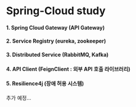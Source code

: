 # Spring-Cloud study

#### 1. Spring Cloud Gateway (API Gateway)
#### 2. Service Registry (eureka, zookeeper)
#### 3. Distributed Service (RabbitMQ, Kafka)
#### 4. API Client (FeignClient : 외부 API 호출 라이브러리)
#### 5. Resilience4j (장애 허용 시스템)
추가 예정...